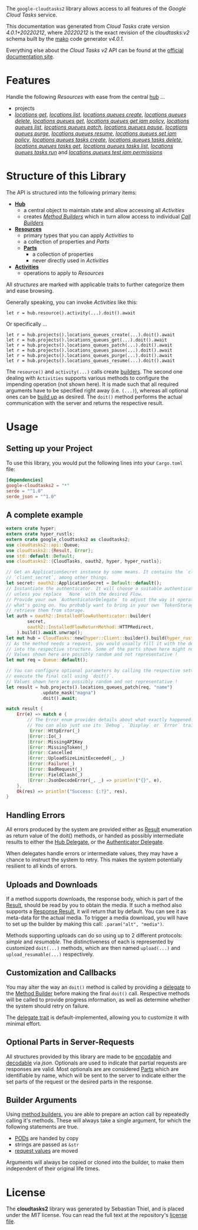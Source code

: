 <!---
DO NOT EDIT !
This file was generated automatically from 'src/generator/templates/api/README.md.mako'
DO NOT EDIT !
-->
The `google-cloudtasks2` library allows access to all features of the *Google Cloud Tasks* service.

This documentation was generated from *Cloud Tasks* crate version *4.0.1+20220212*, where *20220212* is the exact revision of the *cloudtasks:v2* schema built by the [mako](http://www.makotemplates.org/) code generator *v4.0.1*.

Everything else about the *Cloud Tasks* *v2* API can be found at the
[official documentation site](https://cloud.google.com/tasks/).
# Features

Handle the following *Resources* with ease from the central [hub](https://docs.rs/google-cloudtasks2/4.0.1+20220212/google_cloudtasks2/CloudTasks) ... 

* projects
 * [*locations get*](https://docs.rs/google-cloudtasks2/4.0.1+20220212/google_cloudtasks2/api::ProjectLocationGetCall), [*locations list*](https://docs.rs/google-cloudtasks2/4.0.1+20220212/google_cloudtasks2/api::ProjectLocationListCall), [*locations queues create*](https://docs.rs/google-cloudtasks2/4.0.1+20220212/google_cloudtasks2/api::ProjectLocationQueueCreateCall), [*locations queues delete*](https://docs.rs/google-cloudtasks2/4.0.1+20220212/google_cloudtasks2/api::ProjectLocationQueueDeleteCall), [*locations queues get*](https://docs.rs/google-cloudtasks2/4.0.1+20220212/google_cloudtasks2/api::ProjectLocationQueueGetCall), [*locations queues get iam policy*](https://docs.rs/google-cloudtasks2/4.0.1+20220212/google_cloudtasks2/api::ProjectLocationQueueGetIamPolicyCall), [*locations queues list*](https://docs.rs/google-cloudtasks2/4.0.1+20220212/google_cloudtasks2/api::ProjectLocationQueueListCall), [*locations queues patch*](https://docs.rs/google-cloudtasks2/4.0.1+20220212/google_cloudtasks2/api::ProjectLocationQueuePatchCall), [*locations queues pause*](https://docs.rs/google-cloudtasks2/4.0.1+20220212/google_cloudtasks2/api::ProjectLocationQueuePauseCall), [*locations queues purge*](https://docs.rs/google-cloudtasks2/4.0.1+20220212/google_cloudtasks2/api::ProjectLocationQueuePurgeCall), [*locations queues resume*](https://docs.rs/google-cloudtasks2/4.0.1+20220212/google_cloudtasks2/api::ProjectLocationQueueResumeCall), [*locations queues set iam policy*](https://docs.rs/google-cloudtasks2/4.0.1+20220212/google_cloudtasks2/api::ProjectLocationQueueSetIamPolicyCall), [*locations queues tasks create*](https://docs.rs/google-cloudtasks2/4.0.1+20220212/google_cloudtasks2/api::ProjectLocationQueueTaskCreateCall), [*locations queues tasks delete*](https://docs.rs/google-cloudtasks2/4.0.1+20220212/google_cloudtasks2/api::ProjectLocationQueueTaskDeleteCall), [*locations queues tasks get*](https://docs.rs/google-cloudtasks2/4.0.1+20220212/google_cloudtasks2/api::ProjectLocationQueueTaskGetCall), [*locations queues tasks list*](https://docs.rs/google-cloudtasks2/4.0.1+20220212/google_cloudtasks2/api::ProjectLocationQueueTaskListCall), [*locations queues tasks run*](https://docs.rs/google-cloudtasks2/4.0.1+20220212/google_cloudtasks2/api::ProjectLocationQueueTaskRunCall) and [*locations queues test iam permissions*](https://docs.rs/google-cloudtasks2/4.0.1+20220212/google_cloudtasks2/api::ProjectLocationQueueTestIamPermissionCall)




# Structure of this Library

The API is structured into the following primary items:

* **[Hub](https://docs.rs/google-cloudtasks2/4.0.1+20220212/google_cloudtasks2/CloudTasks)**
    * a central object to maintain state and allow accessing all *Activities*
    * creates [*Method Builders*](https://docs.rs/google-cloudtasks2/4.0.1+20220212/google_cloudtasks2/client::MethodsBuilder) which in turn
      allow access to individual [*Call Builders*](https://docs.rs/google-cloudtasks2/4.0.1+20220212/google_cloudtasks2/client::CallBuilder)
* **[Resources](https://docs.rs/google-cloudtasks2/4.0.1+20220212/google_cloudtasks2/client::Resource)**
    * primary types that you can apply *Activities* to
    * a collection of properties and *Parts*
    * **[Parts](https://docs.rs/google-cloudtasks2/4.0.1+20220212/google_cloudtasks2/client::Part)**
        * a collection of properties
        * never directly used in *Activities*
* **[Activities](https://docs.rs/google-cloudtasks2/4.0.1+20220212/google_cloudtasks2/client::CallBuilder)**
    * operations to apply to *Resources*

All *structures* are marked with applicable traits to further categorize them and ease browsing.

Generally speaking, you can invoke *Activities* like this:

```Rust,ignore
let r = hub.resource().activity(...).doit().await
```

Or specifically ...

```ignore
let r = hub.projects().locations_queues_create(...).doit().await
let r = hub.projects().locations_queues_get(...).doit().await
let r = hub.projects().locations_queues_patch(...).doit().await
let r = hub.projects().locations_queues_pause(...).doit().await
let r = hub.projects().locations_queues_purge(...).doit().await
let r = hub.projects().locations_queues_resume(...).doit().await
```

The `resource()` and `activity(...)` calls create [builders][builder-pattern]. The second one dealing with `Activities` 
supports various methods to configure the impending operation (not shown here). It is made such that all required arguments have to be 
specified right away (i.e. `(...)`), whereas all optional ones can be [build up][builder-pattern] as desired.
The `doit()` method performs the actual communication with the server and returns the respective result.

# Usage

## Setting up your Project

To use this library, you would put the following lines into your `Cargo.toml` file:

```toml
[dependencies]
google-cloudtasks2 = "*"
serde = "^1.0"
serde_json = "^1.0"
```

## A complete example

```Rust
extern crate hyper;
extern crate hyper_rustls;
extern crate google_cloudtasks2 as cloudtasks2;
use cloudtasks2::api::Queue;
use cloudtasks2::{Result, Error};
use std::default::Default;
use cloudtasks2::{CloudTasks, oauth2, hyper, hyper_rustls};

// Get an ApplicationSecret instance by some means. It contains the `client_id` and 
// `client_secret`, among other things.
let secret: oauth2::ApplicationSecret = Default::default();
// Instantiate the authenticator. It will choose a suitable authentication flow for you, 
// unless you replace  `None` with the desired Flow.
// Provide your own `AuthenticatorDelegate` to adjust the way it operates and get feedback about 
// what's going on. You probably want to bring in your own `TokenStorage` to persist tokens and
// retrieve them from storage.
let auth = oauth2::InstalledFlowAuthenticator::builder(
        secret,
        oauth2::InstalledFlowReturnMethod::HTTPRedirect,
    ).build().await.unwrap();
let mut hub = CloudTasks::new(hyper::Client::builder().build(hyper_rustls::HttpsConnectorBuilder::new().with_native_roots().https_or_http().enable_http1().enable_http2().build()), auth);
// As the method needs a request, you would usually fill it with the desired information
// into the respective structure. Some of the parts shown here might not be applicable !
// Values shown here are possibly random and not representative !
let mut req = Queue::default();

// You can configure optional parameters by calling the respective setters at will, and
// execute the final call using `doit()`.
// Values shown here are possibly random and not representative !
let result = hub.projects().locations_queues_patch(req, "name")
             .update_mask("magna")
             .doit().await;

match result {
    Err(e) => match e {
        // The Error enum provides details about what exactly happened.
        // You can also just use its `Debug`, `Display` or `Error` traits
         Error::HttpError(_)
        |Error::Io(_)
        |Error::MissingAPIKey
        |Error::MissingToken(_)
        |Error::Cancelled
        |Error::UploadSizeLimitExceeded(_, _)
        |Error::Failure(_)
        |Error::BadRequest(_)
        |Error::FieldClash(_)
        |Error::JsonDecodeError(_, _) => println!("{}", e),
    },
    Ok(res) => println!("Success: {:?}", res),
}

```
## Handling Errors

All errors produced by the system are provided either as [Result](https://docs.rs/google-cloudtasks2/4.0.1+20220212/google_cloudtasks2/client::Result) enumeration as return value of
the doit() methods, or handed as possibly intermediate results to either the 
[Hub Delegate](https://docs.rs/google-cloudtasks2/4.0.1+20220212/google_cloudtasks2/client::Delegate), or the [Authenticator Delegate](https://docs.rs/yup-oauth2/*/yup_oauth2/trait.AuthenticatorDelegate.html).

When delegates handle errors or intermediate values, they may have a chance to instruct the system to retry. This 
makes the system potentially resilient to all kinds of errors.

## Uploads and Downloads
If a method supports downloads, the response body, which is part of the [Result](https://docs.rs/google-cloudtasks2/4.0.1+20220212/google_cloudtasks2/client::Result), should be
read by you to obtain the media.
If such a method also supports a [Response Result](https://docs.rs/google-cloudtasks2/4.0.1+20220212/google_cloudtasks2/client::ResponseResult), it will return that by default.
You can see it as meta-data for the actual media. To trigger a media download, you will have to set up the builder by making
this call: `.param("alt", "media")`.

Methods supporting uploads can do so using up to 2 different protocols: 
*simple* and *resumable*. The distinctiveness of each is represented by customized 
`doit(...)` methods, which are then named `upload(...)` and `upload_resumable(...)` respectively.

## Customization and Callbacks

You may alter the way an `doit()` method is called by providing a [delegate](https://docs.rs/google-cloudtasks2/4.0.1+20220212/google_cloudtasks2/client::Delegate) to the 
[Method Builder](https://docs.rs/google-cloudtasks2/4.0.1+20220212/google_cloudtasks2/client::CallBuilder) before making the final `doit()` call. 
Respective methods will be called to provide progress information, as well as determine whether the system should 
retry on failure.

The [delegate trait](https://docs.rs/google-cloudtasks2/4.0.1+20220212/google_cloudtasks2/client::Delegate) is default-implemented, allowing you to customize it with minimal effort.

## Optional Parts in Server-Requests

All structures provided by this library are made to be [encodable](https://docs.rs/google-cloudtasks2/4.0.1+20220212/google_cloudtasks2/client::RequestValue) and 
[decodable](https://docs.rs/google-cloudtasks2/4.0.1+20220212/google_cloudtasks2/client::ResponseResult) via *json*. Optionals are used to indicate that partial requests are responses 
are valid.
Most optionals are are considered [Parts](https://docs.rs/google-cloudtasks2/4.0.1+20220212/google_cloudtasks2/client::Part) which are identifiable by name, which will be sent to 
the server to indicate either the set parts of the request or the desired parts in the response.

## Builder Arguments

Using [method builders](https://docs.rs/google-cloudtasks2/4.0.1+20220212/google_cloudtasks2/client::CallBuilder), you are able to prepare an action call by repeatedly calling it's methods.
These will always take a single argument, for which the following statements are true.

* [PODs][wiki-pod] are handed by copy
* strings are passed as `&str`
* [request values](https://docs.rs/google-cloudtasks2/4.0.1+20220212/google_cloudtasks2/client::RequestValue) are moved

Arguments will always be copied or cloned into the builder, to make them independent of their original life times.

[wiki-pod]: http://en.wikipedia.org/wiki/Plain_old_data_structure
[builder-pattern]: http://en.wikipedia.org/wiki/Builder_pattern
[google-go-api]: https://github.com/google/google-api-go-client

# License
The **cloudtasks2** library was generated by Sebastian Thiel, and is placed 
under the *MIT* license.
You can read the full text at the repository's [license file][repo-license].

[repo-license]: https://github.com/Byron/google-apis-rsblob/main/LICENSE.md

